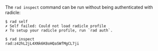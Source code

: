 The `rad inspect` command can be run without being authenticated with radicle:

```
$ rad self
✗ Self failed: Could not load radicle profile
✗ To setup your radicle profile, run `rad auth`.

```

```
$ rad inspect
rad:z42hL2jL4XNk6K8oHQaSWfMgCL7ji
```
